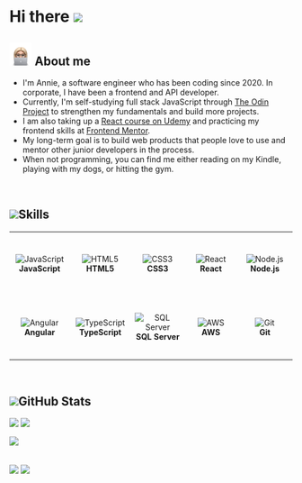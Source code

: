 <h1 align="left"><b>Hi there </b><img src="https://media.giphy.com/media/hvRJCLFzcasrR4ia7z/giphy.gif" width="35"></h1>

## <picture><img src = "./assets/about-me.png" width = "40"></picture> **About me**

- I'm Annie, a software engineer who has been coding since 2020. In corporate, I have been a frontend and API developer.
- Currently, I'm self-studying full stack JavaScript through [The Odin Project](https://theodinproject.com/) to strengthen my fundamentals and build more projects.
- I am also taking up a [React course on Udemy](https://www.udemy.com/course/react-the-complete-guide-incl-redux/?kw=react&src=sac) and practicing my frontend skills at [Frontend Mentor](https://www.frontendmentor.io/).
- My long-term goal is to build web products that people love to use and mentor other junior developers in the process.
- When not programming, you can find me either reading on my Kindle, playing with my dogs, or hitting the gym.

<br>

## <img src="https://media0.giphy.com/media/qAwL4XhCeuJR5qDTmo/giphy.gif" width ="40">**Skills**

<table>
  <tr>
    <td align="center" height="108" width="108">
      <img
        src="https://cdn.jsdelivr.net/gh/devicons/devicon/icons/javascript/javascript-original.svg"
        width="48"
        height="48"
        alt="JavaScript"
      />
      <br /><strong>JavaScript</strong>
    </td>
    <td align="center" height="108" width="108">
      <img
        src="https://cdn.jsdelivr.net/gh/devicons/devicon/icons/html5/html5-original.svg"
        width="48"
        height="48"
        alt="HTML5"
      />
      <br /><strong>HTML5</strong>
    </td>
    <td align="center" height="108" width="108">
      <img
        src="https://cdn.jsdelivr.net/gh/devicons/devicon/icons/css3/css3-original.svg"
        width="48"
        height="48"
        alt="CSS3"
      />
      <br /><strong>CSS3</strong>
    </td>
    <td align="center" height="108" width="108">
      <img
        src="https://cdn.jsdelivr.net/gh/devicons/devicon/icons/react/react-original.svg"
        width="48"
        height="48"
        alt="React"
      />
      <br /><strong>React</strong>
    </td>
    <td align="center" height="108" width="108">
      <img
        src="https://cdn.jsdelivr.net/gh/devicons/devicon/icons/nodejs/nodejs-original-wordmark.svg"
        width="48"
        height="48"
        alt="Node.js"
      />
      <br /><strong>Node.js</strong>
    </td>
  </tr>
  <tr>
    <td align="center" height="108" width="108">
      <img
        src="https://cdn.jsdelivr.net/gh/devicons/devicon/icons/angularjs/angularjs-original.svg"
        width="48"
        height="48"
        alt="Angular"
      />
      <br /><strong>Angular</strong>
    </td>
    <td align="center" height="108" width="108">
      <img
        src="https://cdn.jsdelivr.net/gh/devicons/devicon/icons/typescript/typescript-original.svg"
        width="48"
        height="48"
        alt="TypeScript"
      />
      <br /><strong>TypeScript</strong>
    </td>
    <td align="center" height="108" width="108">
      <img
        src="https://cdn.jsdelivr.net/gh/devicons/devicon/icons/microsoftsqlserver/microsoftsqlserver-plain.svg"
        width="48"
        height="48"
        alt="SQL Server"
      />
      <br /><strong>SQL Server</strong>
    </td>
    <td align="center" height="108" width="108">
      <img
        src="https://cdn.jsdelivr.net/gh/devicons/devicon/icons/amazonwebservices/amazonwebservices-original.svg"
        width="48"
        height="48"
        alt="AWS"
      />
      <br /><strong>AWS</strong>
    </td>
    <td align="center" height="108" width="108">
      <img
        src="https://cdn.jsdelivr.net/gh/devicons/devicon/icons/git/git-original.svg"
        width="48"
        height="48"
        alt="Git"
      />
      <br /><strong>Git</strong>
    </td>
  </tr>
</table>

<br>

## <img src="https://media4.giphy.com/media/RVWSqOsgDAq0W3051o/giphy.gif" width="40"><b>GitHub Stats</b>

<img
  src="https://github-readme-stats.vercel.app/api?username=amsandiego&show_icons=true&theme=react&&hide_border=true"
/>
<img
  src="https://github-readme-streak-stats.herokuapp.com/?user=amsandiego&&theme=react&&hide_border=true"
/>
<p><img
  src="https://komarev.com/ghpvc/?username=amsandiego&color=blueviolet"
/></p>
<br/><a href="https://www.linkedin.com/in/amsandiego"><img src="https://img.shields.io/badge/linkedin-%230077B5.svg?&style=for-the-badge&logo=linkedin&logoColor=white" height=25></a>
<a href="mailto:annamarie.sandiego@gmail.com"><img src="https://img.shields.io/badge/Gmail-D14836?style=for-the-badge&logo=gmail&logoColor=white" height=25></a>

